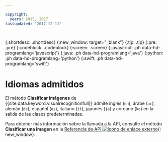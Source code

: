 ```yaml
---

copyright:
  years: 2015, 2017
lastupdated: "2017-12-11"

---
```


{:shortdesc: .shortdesc}
{:new_window: target="_blank"}
{:tip: .tip}
{:pre: .pre}
{:codeblock: .codeblock}
{:screen: .screen}
{:javascript: .ph data-hd-programlang='javascript'}
{:java: .ph data-hd-programlang='java'}
{:python: .ph data-hd-programlang='python'}
{:swift: .ph data-hd-programlang='swift'}

# Idiomas admitidos

El método **Clasificar imágenes** de {{site.data.keyword.visualrecognitionfull}} admite inglés (`en`), árabe (`ar`), alemán (`de`), español (`es`), italiano (`it`), japonés (`ja`) y coreano (`ko`) en la salida de las clases predeterminadas.

Para obtener más información sobre la llamada a la API, consulte el método **Clasificar una imagen** en la [Referencia de API ![Icono de enlace externo](../../icons/launch-glyph.svg "Icono de enlace externo")](https://www.ibm.com/watson/developercloud/visual-recognition/api/v3/#classify_an_image){: new_window}.
